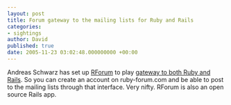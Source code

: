 ```yaml
---
layout: post
title: Forum gateway to the mailing lists for Ruby and Rails
categories:
- sightings
author: David
published: true
date: 2005-11-23 03:02:48.000000000 +00:00
---
```

<p>Andreas Schwarz has set up <a href="http://rforum.andreas-s.net/trac/">RForum</a> to play <a href="http://www.ruby-forum.com/">gateway to both Ruby and Rails</a>. So you can create an account on ruby-forum.com and be able to post to the mailing lists through that interface. Very nifty. RForum is also an open source Rails app.</p>